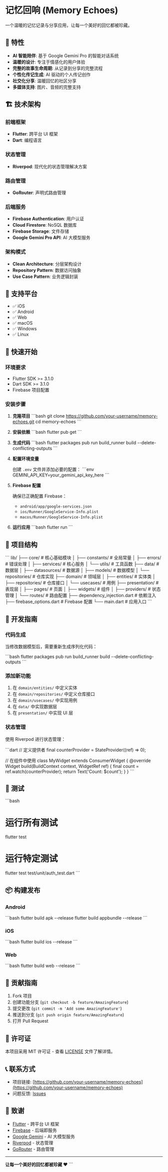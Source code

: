 # 记忆回响 (Memory Echoes)

一个温暖的记忆记录与分享应用，让每一个美好的回忆都被珍藏。

## 🌟 特性

- **AI 智能陪伴**: 基于 Google Gemini Pro 的智能对话系统
- **温暖的设计**: 专注于情感化的用户体验
- **完整的故事生命周期**: 从记录到分享的完整流程
- **个性化传记生成**: AI 驱动的个人传记创作
- **社交化分享**: 温暖回忆的社区分享
- **多媒体支持**: 图片、音频的完整支持

## 🏗️ 技术架构

### 前端框架
- **Flutter**: 跨平台 UI 框架
- **Dart**: 编程语言

### 状态管理
- **Riverpod**: 现代化的状态管理解决方案

### 路由管理
- **GoRouter**: 声明式路由管理

### 后端服务
- **Firebase Authentication**: 用户认证
- **Cloud Firestore**: NoSQL 数据库
- **Firebase Storage**: 文件存储
- **Google Gemini Pro API**: AI 大模型服务

### 架构模式
- **Clean Architecture**: 分层架构设计
- **Repository Pattern**: 数据访问抽象
- **Use Case Pattern**: 业务逻辑封装

## 📱 支持平台

- ✅ iOS
- ✅ Android
- ✅ Web
- ✅ macOS
- ✅ Windows
- ✅ Linux

## 🚀 快速开始

### 环境要求

- Flutter SDK >= 3.1.0
- Dart SDK >= 3.1.0
- Firebase 项目配置

### 安装步骤

1. **克隆项目**
   \`\`\`bash
   git clone https://github.com/your-username/memory-echoes.git
   cd memory-echoes
   \`\`\`

2. **安装依赖**
   \`\`\`bash
   flutter pub get
   \`\`\`

3. **生成代码**
   \`\`\`bash
   flutter packages pub run build_runner build --delete-conflicting-outputs
   \`\`\`

4. **配置环境变量**
   
   创建 `.env` 文件并添加必要的配置：
   \`\`\`env
   GEMINI_API_KEY=your_gemini_api_key_here
   \`\`\`

5. **Firebase 配置**
   
   确保已正确配置 Firebase：
   - `android/app/google-services.json`
   - `ios/Runner/GoogleService-Info.plist`
   - `macos/Runner/GoogleService-Info.plist`

6. **运行应用**
   \`\`\`bash
   flutter run
   \`\`\`

## 📂 项目结构

\`\`\`
lib/
├── core/                    # 核心基础模块
│   ├── constants/          # 全局常量
│   ├── errors/             # 错误处理
│   ├── services/           # 核心服务
│   └── utils/              # 工具函数
├── data/                   # 数据层
│   ├── datasources/        # 数据源
│   ├── models/             # 数据模型
│   └── repositories/       # 仓库实现
├── domain/                 # 领域层
│   ├── entities/           # 实体类
│   ├── repositories/       # 仓库接口
│   └── usecases/           # 用例
├── presentation/           # 表现层
│   ├── pages/              # 页面
│   ├── widgets/            # 组件
│   ├── providers/          # 状态管理
│   └── routes/             # 路由配置
├── dependency_injection.dart # 依赖注入
├── firebase_options.dart   # Firebase 配置
└── main.dart              # 应用入口
\`\`\`

## 🔧 开发指南

### 代码生成

当修改数据模型后，需要重新生成序列化代码：

\`\`\`bash
flutter packages pub run build_runner build --delete-conflicting-outputs
\`\`\`

### 添加新功能

1. 在 `domain/entities/` 中定义实体
2. 在 `domain/repositories/` 中定义仓库接口
3. 在 `domain/usecases/` 中实现用例
4. 在 `data/` 中实现数据层
5. 在 `presentation/` 中实现 UI 层

### 状态管理

使用 Riverpod 进行状态管理：

\`\`\`dart
// 定义提供者
final counterProvider = StateProvider<int>((ref) => 0);

// 在组件中使用
class MyWidget extends ConsumerWidget {
  @override
  Widget build(BuildContext context, WidgetRef ref) {
    final count = ref.watch(counterProvider);
    return Text('Count: $count');
  }
}
\`\`\`

## 🧪 测试

\`\`\`bash
# 运行所有测试
flutter test

# 运行特定测试
flutter test test/unit/auth_test.dart
\`\`\`

## 📦 构建发布

### Android
\`\`\`bash
flutter build apk --release
flutter build appbundle --release
\`\`\`

### iOS
\`\`\`bash
flutter build ios --release
\`\`\`

### Web
\`\`\`bash
flutter build web --release
\`\`\`

## 🤝 贡献指南

1. Fork 项目
2. 创建功能分支 (`git checkout -b feature/AmazingFeature`)
3. 提交更改 (`git commit -m 'Add some AmazingFeature'`)
4. 推送到分支 (`git push origin feature/AmazingFeature`)
5. 打开 Pull Request

## 📄 许可证

本项目采用 MIT 许可证 - 查看 [LICENSE](LICENSE) 文件了解详情。

## 📞 联系方式

- 项目链接: [https://github.com/your-username/memory-echoes](https://github.com/your-username/memory-echoes)
- 问题反馈: [Issues](https://github.com/your-username/memory-echoes/issues)

## 🙏 致谢

- [Flutter](https://flutter.dev/) - 跨平台 UI 框架
- [Firebase](https://firebase.google.com/) - 后端即服务
- [Google Gemini](https://ai.google.dev/) - AI 大模型服务
- [Riverpod](https://riverpod.dev/) - 状态管理
- [GoRouter](https://pub.dev/packages/go_router) - 路由管理

---

**让每一个美好的回忆都被珍藏 ❤️**
\`\`\`

